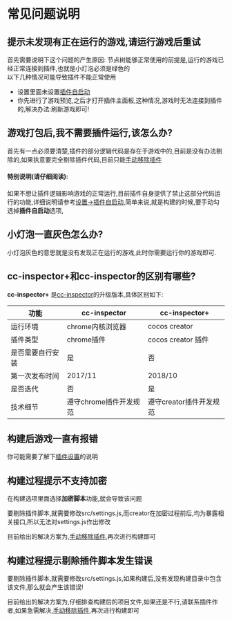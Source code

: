 # 常见问题说明

## 提示未发现有正在运行的游戏,请运行游戏后重试

首先需要说明下这个问题的产生原因:
节点树能够正常使用的前提是,运行的游戏已经正常连接到插件,也就是小灯泡必须是绿色的   
以下几种情况可能导致插件不能正常使用 
- 设置里面未设置[插件自启动](set.md#插件自启动)
- 你先进行了游戏预览,之后才打开插件主面板,这种情况,游戏时无法连接到插件的,解决办法:刷新游戏即可!



## 游戏打包后,我不需要插件运行,该怎么办?
首先有一点必须要清楚,插件的部分逻辑代码是存在于游戏中的,目前是没有办法剔除的,如果执意要完全剔除插件代码,目前只能[手动移除插件](../commonSense/index.md#如何移除插件)

#### 特别说明(请仔细阅读):
如果不想让插件逻辑影响游戏的正常运行,目前插件自身提供了禁止这部分代码运行的功能,详细说明请参考[设置->插件自启动](set.md),简单来说,就是构建的时候,要手动勾选掉**插件自启动**选项,




## 小灯泡一直灰色怎么办?   
小灯泡灰色的意思就是没有发现正在运行的游戏,此时你需要运行你的游戏即可.

## cc-inspector+和cc-inspector的区别有哪些?
**cc-inspector+** 是[cc-inspector](https://github.com/tidys/CocosCreatorPlugins/tree/master/CocosCreatorInspector)的升级版本,具体区别如下:

| 功能            |        cc-inspector  |   cc-inspector+       |
| --------        |     --------         | --------             |
| 运行环境         | chrome内核浏览器      |     cocos creator     |
| 插件类型         | chrome插件           |     cocos creator 插件 |
| 是否需要自行安装  | 是                   |     否                 |
| 第一次发布时间 | 2017/11   |     2018/10    |
| 是否迭代       | 否    |     是    |
| 技术细节      | 遵守chrome插件开发规范 |遵守creator插件开发规范|

## 构建后游戏一直有报错
你可能需要了解下[插件设置](set.md#插件是否参与构建)的说明

## 构建过程提示不支持加密
在构建选项里面选择**加密脚本**功能,就会导致该问题

要剔除插件脚本,就需要修改src/settings.js,而creator在加密过程前后,均为暴露相关接口,所以无法对settings.js作出修改

目前给出的解决方案为,[手动移除插件](../commonSense/index.md#如何移除插件),再次进行构建即可

## 构建过程提示剔除插件脚本发生错误
要剔除插件脚本,就需要修改src/settings.js,如果构建后,没有发现构建目录中包含该文件,那么就会产生该错误!

目前给出的解决方案为,仔细排查构建后的项目文件,如果还是不行,请联系插件作者,如果急需解决,[手动移除插件](../commonSense/index.md#如何移除插件),再次进行构建即可

